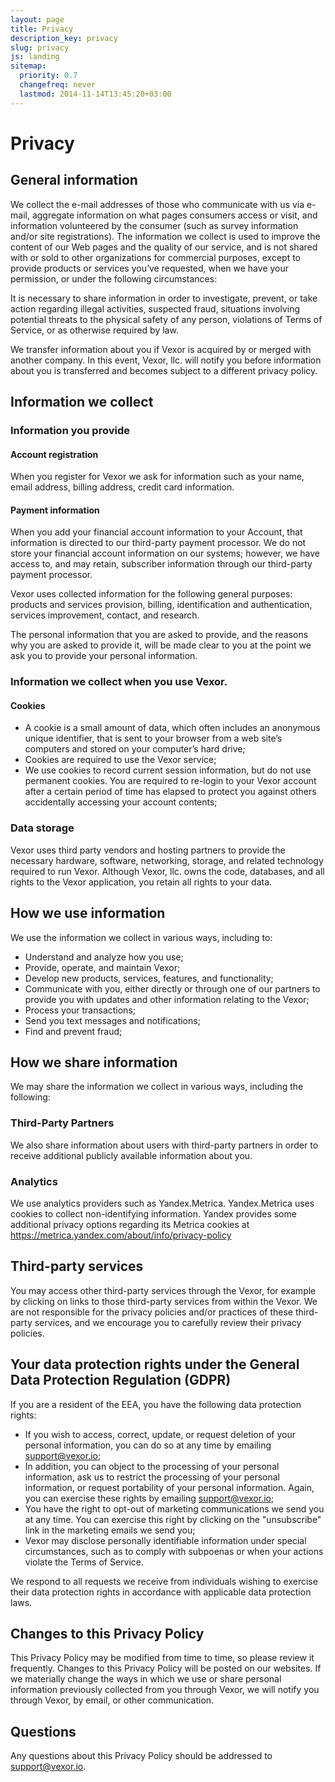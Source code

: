 ```yaml
---
layout: page
title: Privacy
description_key: privacy
slug: privacy
js: landing
sitemap:
  priority: 0.7
  changefreq: never
  lastmod: 2014-11-14T13:45:20+03:00
---
```



Privacy
=======

## General information

We collect the e-mail addresses of those who communicate with us via e-mail,
aggregate information on what pages consumers access or visit, and information
volunteered by the consumer (such as survey information and/or site
registrations). The information we collect is used to improve the content of
our Web pages and the quality of our service, and is not shared with or sold to
other organizations for commercial purposes, except to provide products or
services you’ve requested, when we have your permission, or under the following
circumstances:

It is necessary to share information in order to investigate, prevent, or take
action regarding illegal activities, suspected fraud, situations involving
potential threats to the physical safety of any person, violations of Terms of
Service, or as otherwise required by law.

We transfer information about you if Vexor is acquired by or merged with
another company. In this event, Vexor, llc. will notify you before information
about you is transferred and becomes subject to a different privacy policy.

## Information we collect

### Information you provide

#### Account registration
When you register for Vexor we ask for information such as your name, email
address, billing address, credit card information. 

#### Payment information
When you add your financial account information to your Account, that information is directed to our third-party payment processor. We do not store your financial account information on our systems; however, we have access to, and may retain, subscriber information through our third-party payment processor.

<!-- After binding a credit card, the amount of 1$ is holded to check the creditworthiness of the card.  -->
<!-- Member receives 5$ as a bonus after binding the first credit card. -->

Vexor uses collected information for the following general purposes: products
and services provision, billing, identification and authentication, services
improvement, contact, and research.

The personal information that you are asked to provide, and the reasons why you are asked to provide it,
will be made clear to you at the point we ask you to provide your personal information.

### Information we collect when you use Vexor.

#### Cookies

* A cookie is a small amount of data, which often includes an anonymous unique
identifier, that is sent to your browser from a web site’s computers and stored
on your computer’s hard drive;
* Cookies are required to use the Vexor service;
* We use cookies to record current session information, but do not use permanent
cookies. You are required to re-login to your Vexor account after a certain
period of time has elapsed to protect you against others accidentally accessing
your account contents;

### Data storage

Vexor uses third party vendors and hosting partners to provide the necessary
hardware, software, networking, storage, and related technology required to run
Vexor. Although Vexor, llc. owns the code, databases, and all rights to the
Vexor application, you retain all rights to your data.

## How we use information

We use the information we collect in various ways, including to:

* Understand and analyze how you use;
* Provide, operate, and maintain Vexor;
* Develop new products, services, features, and functionality;
* Communicate with you, either directly or through one of our partners to provide you with updates and other information relating to the Vexor;
* Process your transactions;
* Send you text messages and notifications;
* Find and prevent fraud;

## How we share information

We may share the information we collect in various ways, including the following:

### Third-Party Partners

We also share information about users with third-party partners in order to receive additional publicly available information about you.

### Analytics

We use analytics providers such as Yandex.Metrica. Yandex.Metrica uses cookies to collect non-identifying information. Yandex provides some additional privacy options regarding its Metrica cookies at https://metrica.yandex.com/about/info/privacy-policy

## Third-party services
You may access other third-party services through the Vexor, for example by clicking on links to those third-party services from within the Vexor. We are not responsible for the privacy policies and/or practices of these third-party services, and we encourage you to carefully review their privacy policies.

## Your data protection rights under the General Data Protection Regulation (GDPR)

If you are a resident of the EEA, you have the following data protection rights:

* If you wish to access, correct, update, or request deletion of your personal information, you can do so at any time by emailing [support@vexor.io](mailto:support@vexor.io);
* In addition, you can object to the processing of your personal information, ask us to restrict the processing of your personal information, or request portability of your personal information. Again, you can exercise these rights by emailing [support@vexor.io](mailto:support@vexor.io);
* You have the right to opt-out of marketing communications we send you at any time. You can exercise this right by clicking on the "unsubscribe" link in the marketing emails we send you;
* Vexor may disclose personally identifiable information under special circumstances, such as to comply with subpoenas or when your actions violate the Terms of Service.

We respond to all requests we receive from individuals wishing to exercise their data protection rights in accordance with applicable data protection laws.

## Changes to this Privacy Policy

This Privacy Policy may be modified from time to time, so please review it frequently. Changes to this Privacy Policy will be posted on our websites. If we materially change the ways in which we use or share personal information previously collected from you through Vexor, we will notify you through Vexor, by email, or other communication.

## Questions

Any questions about this Privacy Policy should be addressed to
[support@vexor.io](mailto:support@vexor.io).
